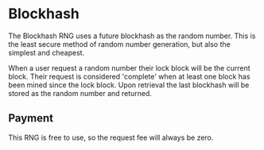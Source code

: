 # Blockhash

The Blockhash RNG uses a future blockhash as the random number.  This is the least secure method of random number generation, but also the simplest and cheapest.

When a user request a random number their lock block will be the current block.  Their request is considered 'complete' when at least one block has been mined since the lock block.  Upon retrieval the last blockhash will be stored as the random number and returned.

## Payment

This RNG is free to use, so the request fee will always be zero.


